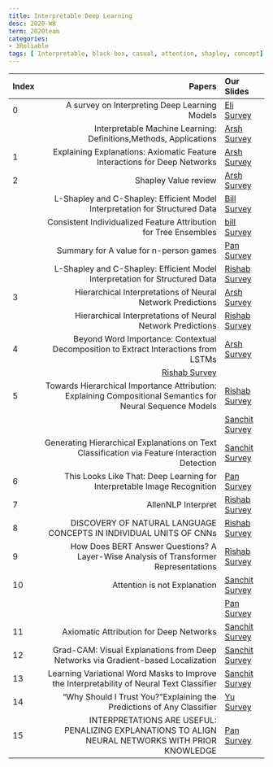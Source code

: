 ```yaml
---
title: Interpretable Deep Learning   
desc: 2020-W8
term: 2020team
categories:
- 3Reliable
tags: [ Interpretable, black-box, casual, attention, shapley, concept]  
---
```




| Index | Papers |  Our Slides |
| :---- | -------------------------------------: | :------------------------------------- |
|0|  A survey on Interpreting Deep Learning Models| [Eli Survey]({{site.baseurl}}/deep2reproduce/2020trust/Eli-Interpreting_DL_Models.pdf)
| | Interpretable Machine Learning: Definitions,Methods, Applications | [Arsh Survey]({{site.baseurl}}/talkArsh-A19/20190903-BinYuInterpretableReview.pdf) |
| 1| Explaining Explanations: Axiomatic Feature Interactions for Deep Networks | [Arsh Survey]({{site.baseurl}}/talkArsh-A19/03132020-IntegratedHessians.pdf) | 
| 2| Shapley Value review  | [Arsh Survey]({{site.baseurl}}/talkArsh-A19/20190614-ShapleyReview.pdf) | 
| | L-Shapley and C-Shapley: Efficient Model Interpretation for Structured Data |  [Bill Survey]({{site.baseurl}}/talks-mb2019/Bill19.10.11_LC_Shapley.pdf) |
| | Consistent Individualized Feature Attribution for Tree Ensembles |[bill Survey]({{site.baseurl}}/talks-mb2019/Bill19.10.19_TreeShapley.pdf) | 
| | Summary for A value for n-person games | [Pan Survey]({{site.baseurl}}/deep2reproduce/2020trust/Pan-Shapley.pdf) |
| | L-Shapley and C-Shapley: Efficient Model Interpretation for Structured Data | [Rishab Survey]({{site.baseurl}}/deep2reproduce/2020trust/Rishab-L-Shapley_and_C-Shapley_presentation.pdf) |
| 3| Hierarchical Interpretations of Neural Network Predictions|  [Arsh Survey]({{site.baseurl}}/talkArsh-A19/20190903-BinYuACD.pdf) |
| | Hierarchical Interpretations of Neural Network Predictions | [Rishab Survey]({{site.baseurl}}/deep2reproduce/2020trust/Rishab-ACD.pdf) |
| 4| Beyond Word Importance: Contextual Decomposition to Extract Interactions from LSTMs | [Arsh Survey]({{site.baseurl}}/talkArsh-A19/20190903-BinYuCD.pdf) |
| | [Rishab Survey]({{site.baseurl}}/deep2reproduce/2020trust/Rishab-CD_presentation.pdf) |
| 5 |  Towards Hierarchical Importance Attribution: Explaining Compositional Semantics for Neural Sequence Models | [Rishab Survey]({{site.baseurl}}/deep2reproduce/2020trust/Rishab-Towards_Hierarchical_Importance_Attribution.pdf) |
 | | |  [Sanchit Survey]({{site.baseurl}}/deep2reproduce/2020trust/Sanchit-Hierarchical_interpretations_for_neural_network_predictions.pdf) |
 | | Generating Hierarchical Explanations on Text Classification via Feature Interaction Detection | [Sanchit Survey]({{site.baseurl}}/deep2reproduce/2020trust/Sanchit-Generating_Hierarchical_Explanations_on_Text_Classification_via_Feature_Interaction_Detection.pdf) | 
| 6|  This Looks Like That: Deep Learning for Interpretable Image Recognition | [Pan Survey]({{site.baseurl}}/deep2reproduce/2020trust/Pan-This_Looks_Like_That_Deep_Learning_for_Interpretable_Image_Recognition.pdf) |
| 7|  AllenNLP Interpret|  [Rishab Survey]({{site.baseurl}}/deep2reproduce/2020trust/Rishab-AllenNLP_presentation.pdf) |
|8 |  DISCOVERY OF NATURAL LANGUAGE CONCEPTS IN INDIVIDUAL UNITS OF CNNs | [Rishab Survey]({{site.baseurl}}/deep2reproduce/2020trust/Rishab-Concept_Alignment_presentation.pdf) |
|9 |  How Does BERT Answer Questions? A Layer-Wise Analysis of Transformer Representations |  [Rishab Survey]({{site.baseurl}}/deep2reproduce/2020trust/Rishab-How_does_BERT_Answer_Questions_presentation.pdf) |
|10 |  Attention is not Explanation|  [Sanchit Survey]({{site.baseurl}}/deep2reproduce/2020trust/Sanchit-Attention_is_not_Explanation.pdf) |
| | | [Pan Survey]({{site.baseurl}}/deep2reproduce/2020trust/pan-Attention_is_not_not_Explanation_.pdf) |
| 11|  Axiomatic Attribution for Deep Networks | [Sanchit Survey]({{site.baseurl}}/deep2reproduce/2020trust/Sanchit-Axiomatic_Attribution_for_Deep_Networks.pdf) |
|12 |  Grad-CAM: Visual Explanations from Deep Networks via Gradient-based Localization | [Sanchit Survey]({{site.baseurl}}/deep2reproduce/2020trust/Sanchit-Grad-CAM_Visual_Explanations_from_Deep_Networks_via_Gradient-based_Localization.pdf) |
|13 |  Learning Variational Word Masks to Improve the Interpretability of Neural Text Classifier | [Sanchit Survey]({{site.baseurl}}/deep2reproduce/2020trust/Sanchit-Learning_Variational_Word_Masks_to_Improve_the_Interpretability_of_Neural_Text_Classifier.pdf) |
|14 |  “Why Should I Trust You?”Explaining the Predictions of Any Classifier | [Yu Survey]({{site.baseurl}}/deep2reproduce/2020trust/Yu-LIME.pdf) |
| 15|  INTERPRETATIONS ARE USEFUL: PENALIZING EXPLANATIONS TO ALIGN NEURAL NETWORKS WITH PRIOR KNOWLEDGE | [Pan Survey]({{site.baseurl}}/deep2reproduce/2020trust/pan-interpretation-are-useful.pdf) |